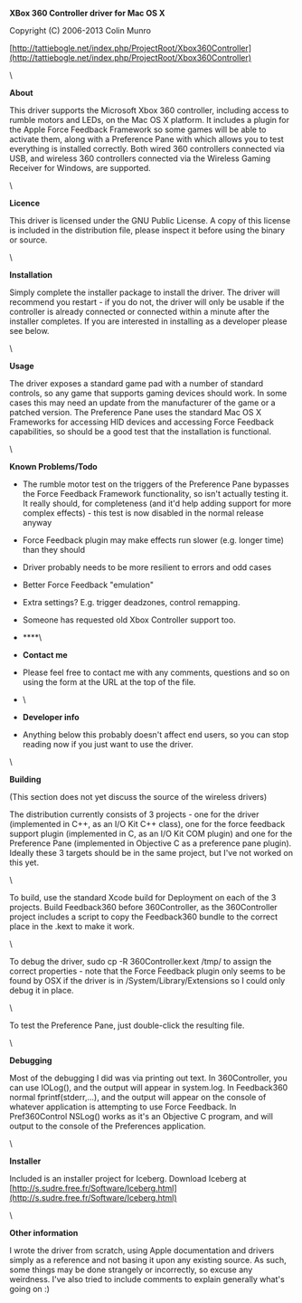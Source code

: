 **XBox 360 Controller driver for Mac OS X**

Copyright (C) 2006-2013 Colin Munro

[http://tattiebogle.net/index.php/ProjectRoot/Xbox360Controller](http://tattiebogle.net/index.php/ProjectRoot/Xbox360Controller)

\

**About**

This driver supports the Microsoft Xbox 360 controller, including access
to rumble motors and LEDs, on the Mac OS X platform. It includes a
plugin for the Apple Force Feedback Framework so some games will be able
to activate them, along with a Preference Pane with which allows you to
test everything is installed correctly. Both wired 360 controllers
connected via USB, and wireless 360 controllers connected via the
Wireless Gaming Receiver for Windows, are supported.

\

**Licence**

This driver is licensed under the GNU Public License. A copy of this
license is included in the distribution file, please inspect it before
using the binary or source.

\

**Installation**

Simply complete the installer package to install the driver. The driver
will recommend you restart - if you do not, the driver will only be
usable if the controller is already connected or connected within a
minute after the installer completes. If you are interested in
installing as a developer please see below.

\

**Usage**

The driver exposes a standard game pad with a number of standard
controls, so any game that supports gaming devices should work. In some
cases this may need an update from the manufacturer of the game or a
patched version. The Preference Pane uses the standard Mac OS X
Frameworks for accessing HID devices and accessing Force Feedback
capabilities, so should be a good test that the installation is
functional.

\

**Known Problems/Todo**

-   The rumble motor test on the triggers of the Preference Pane
    bypasses the Force Feedback Framework functionality, so isn't
    actually testing it. It really should, for completeness (and it'd
    help adding support for more complex effects) - this test is now
    disabled in the normal release anyway
-   Force Feedback plugin may make effects run slower (e.g. longer time)
    than they should
-   Driver probably needs to be more resilient to errors and odd cases
-   Better Force Feedback "emulation"
-   Extra settings? E.g. trigger deadzones, control remapping.
-   Someone has requested old Xbox Controller support too.

-   ****\
-   **Contact me**
-   Please feel free to contact me with any comments, questions and so
    on using the form at the URL at the top of the file.
-   \
-   **Developer info**
-   Anything below this probably doesn't affect end users, so you can
    stop reading now if you just want to use the driver.

\

**Building**

(This section does not yet discuss the source of the wireless drivers)

The distribution currently consists of 3 projects - one for the driver
(implemented in C++, as an I/O Kit C++ class), one for the force
feedback support plugin (implemented in C, as an I/O Kit COM plugin) and
one for the Preference Pane (implemented in Objective C as a preference
pane plugin). Ideally these 3 targets should be in the same project, but
I've not worked on this yet.

\

To build, use the standard Xcode build for Deployment on each of the 3
projects. Build Feedback360 before 360Controller, as the 360Controller
project includes a script to copy the Feedback360 bundle to the correct
place in the .kext to make it work.

\

To debug the driver, sudo cp -R 360Controller.kext /tmp/ to assign the
correct properties - note that the Force Feedback plugin only seems to
be found by OSX if the driver is in /System/Library/Extensions so I
could only debug it in place.

\

To test the Preference Pane, just double-click the resulting file.

\

**Debugging**

Most of the debugging I did was via printing out text. In 360Controller,
you can use IOLog(), and the output will appear in system.log. In
Feedback360 normal fprintf(stderr,...), and the output will appear on
the console of whatever application is attempting to use Force Feedback.
In Pref360Control NSLog() works as it's an Objective C program, and will
output to the console of the Preferences application.

\

**Installer**

Included is an installer project for Iceberg. Download Iceberg at
[http://s.sudre.free.fr/Software/Iceberg.html](http://s.sudre.free.fr/Software/Iceberg.html)

\

**Other information**

I wrote the driver from scratch, using Apple documentation and drivers
simply as a reference and not basing it upon any existing source. As
such, some things may be done strangely or incorrectly, so excuse any
weirdness. I've also tried to include comments to explain generally
what's going on :)
